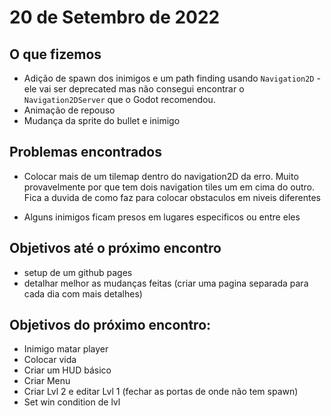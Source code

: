 # 20 de Setembro de 2022

## O que fizemos

- Adição de spawn dos inimigos e um path finding usando `Navigation2D` - ele vai ser deprecated mas não consegui encontrar o `Navigation2DServer` que o Godot recomendou.
- Animação de repouso
- Mudança da sprite do bullet e inimigo

## Problemas encontrados

- Colocar mais de um tilemap dentro do navigation2D da erro. Muito provavelmente por que tem dois navigation tiles um em cima do outro. Fica a duvida de como faz para colocar obstaculos em niveis diferentes

- Alguns inimigos ficam presos em lugares especificos ou entre eles

## Objetivos até o próximo encontro
- setup de um github pages
- detalhar melhor as mudanças feitas (criar uma pagina separada para cada dia com mais detalhes)

## Objetivos do próximo encontro:

- Inimigo matar player
- Colocar vida
- Criar um HUD básico
- Criar Menu
- Criar Lvl 2 e editar Lvl 1 (fechar as portas de onde não tem spawn)
- Set win condition de lvl
